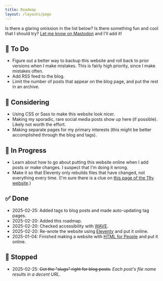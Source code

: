 ```yaml
---
title: Roadmap
layout: /layouts/page
---
```

Is there a glaring omission in the list below? Is there something fun and cool that I should try? [Let me know on Mastodon](https://mastodon.social/@brianjasonford) and I'll add it! 

## 📝 To Do 
- Figure out a better way to backup this website and roll back to prior versions when I make mistakes. This is fairly high priority, since I make mistakes often. 
- Add RSS feed to the blog.
- Limit the number of posts that appear on the blog page, and put the rest in an archive.

## 🤔 Considering
- Using CSS or Sass to make this website look nicer. 
- Making my sporadic, rare social media posts show up here (if possible). Likely not worth the effort.
- Making separate pages for my primary interests (this might be better accomplished through the blog and tags).

## 🚧 In Progress
- Learn about how to go about putting this website online when I add posts or make changes. I suspect that I'm doing it wrong.
- Make it so that Eleventy only rebuilds files that have changed, not everything every time. (I'm sure there is a clue on [this page of the 11ty website](https://www.11ty.dev/docs/usage/).)

## ✅ Done
- 2025-02-25: Added tags to blog posts and made auto-updating tag pages. 
- 2025-02-20: Added this roadmap.
- 2025-02-20: Checked accessibility with [WAVE](https://wave.webaim.org).
- 2025-02-20: Re-wrote the website using [Eleventy](https://www.11ty.dev) and put it online.
- 2025-01-04: Finished making a website with [HTML for People](https://htmlforpeople.com) and put it online. 

## 🛑 Stopped
- 2025-02-25: <s>Get the "slugs" right for blog posts.</s> _Each post's file name results in a decent URL._